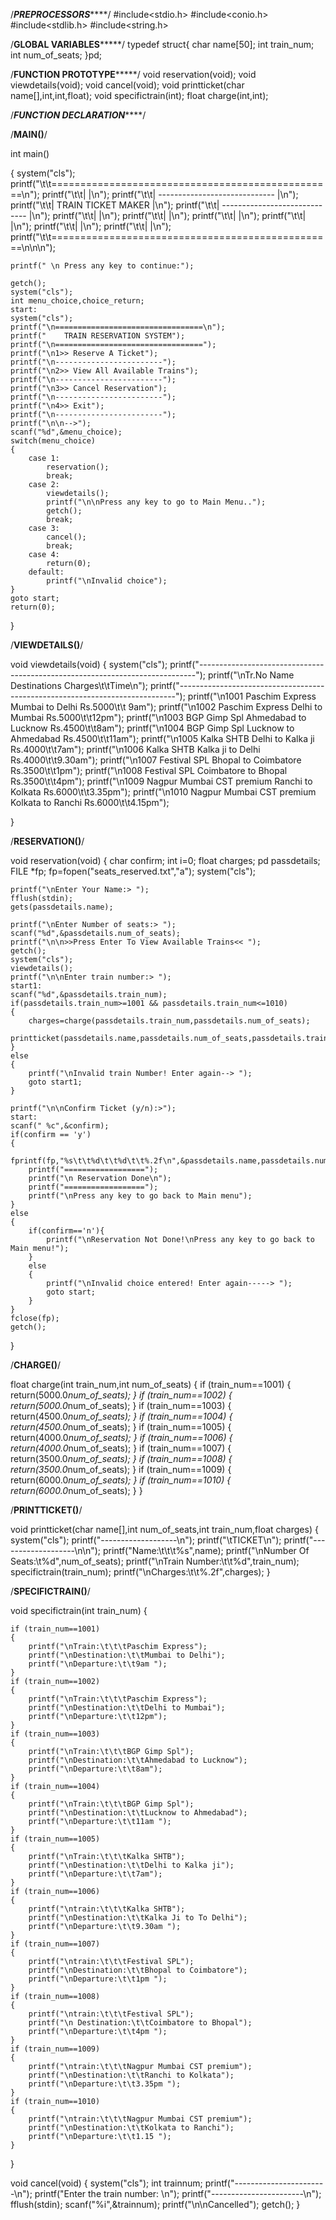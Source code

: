 /***************PREPROCESSORS*******************/
#include<stdio.h>
#include<conio.h>
#include<stdlib.h>
#include<string.h>

/**************GLOBAL VARIABLES*******************/
typedef struct{
	char name[50];
	int train_num;
	int num_of_seats;
}pd;

/**************FUNCTION PROTOTYPE*******************/
void reservation(void);
void viewdetails(void);
void cancel(void);
void printticket(char name[],int,int,float);
void specifictrain(int);
float charge(int,int);

/***************FUNCTION DECLARATION*******************/

/****************MAIN()****************/

int main()

{
		system("cls");
	printf("\t\t=================================================\n");
	printf("\t\t|                                               |\n");
	printf("\t\t|        -----------------------------          |\n");
	printf("\t\t|           TRAIN TICKET MAKER                  |\n");
	printf("\t\t|        -----------------------------          |\n");
	printf("\t\t|                                               |\n");
	printf("\t\t|                                               |\n");
	printf("\t\t|                                               |\n");
	printf("\t\t|                                               |\n");
	printf("\t\t|                                               |\n");
	printf("\t\t|                                               |\n");
	printf("\t\t=================================================\n\n\n");


	printf(" \n Press any key to continue:");

	getch();
    system("cls");
	int menu_choice,choice_return;
	start:
	system("cls");
	printf("\n=================================\n");
	printf("    TRAIN RESERVATION SYSTEM");
	printf("\n=================================");
	printf("\n1>> Reserve A Ticket");
	printf("\n------------------------");
	printf("\n2>> View All Available Trains");
	printf("\n------------------------");
	printf("\n3>> Cancel Reservation");
	printf("\n------------------------");
	printf("\n4>> Exit");
	printf("\n------------------------");
	printf("\n\n-->");
	scanf("%d",&menu_choice);
	switch(menu_choice)
	{
		case 1:
			reservation();
			break;
		case 2:
			viewdetails();
			printf("\n\nPress any key to go to Main Menu..");
			getch();
			break;
		case 3:
			cancel();
			break;
		case 4:
			return(0);
		default:
			printf("\nInvalid choice");
	}
	goto start;
	return(0);
}

/****************VIEWDETAILS()****************/

void viewdetails(void)
{
	system("cls");
	printf("-----------------------------------------------------------------------------");
	printf("\nTr.No Name                       Destinations          Charges\t\tTime\n");
	printf("-----------------------------------------------------------------------------");
	printf("\n1001 Paschim Express            Mumbai to Delhi        Rs.5000\t\t 9am");
	printf("\n1002 Paschim Express            Delhi to Mumbai        Rs.5000\t\t12pm");
	printf("\n1003 BGP Gimp Spl               Ahmedabad to Lucknow   Rs.4500\t\t8am");
	printf("\n1004 BGP Gimp Spl               Lucknow to Ahmedabad   Rs.4500\t\t11am");
	printf("\n1005 Kalka SHTB                 Delhi to Kalka ji      Rs.4000\t\t7am");
	printf("\n1006 Kalka SHTB                 Kalka ji to Delhi      Rs.4000\t\t9.30am");
    printf("\n1007 Festival SPL               Bhopal to Coimbatore   Rs.3500\t\t1pm");
    printf("\n1008 Festival SPL               Coimbatore to Bhopal   Rs.3500\t\t4pm");
    printf("\n1009 Nagpur Mumbai CST premium  Ranchi to Kolkata      Rs.6000\t\t3.35pm");
    printf("\n1010 Nagpur Mumbai CST premium  Kolkata to Ranchi      Rs.6000\t\t4.15pm");

}

/****************RESERVATION()****************/

void reservation(void)
{
	char confirm;
	int i=0;
	float charges;
	pd passdetails;
	FILE *fp;
	fp=fopen("seats_reserved.txt","a");
	system("cls");

	printf("\nEnter Your Name:> ");
	fflush(stdin);
	gets(passdetails.name);
	
	printf("\nEnter Number of seats:> ");
	scanf("%d",&passdetails.num_of_seats);
	printf("\n\n>>Press Enter To View Available Trains<< ");
	getch();
	system("cls");
	viewdetails();
	printf("\n\nEnter train number:> ");
	start1:
	scanf("%d",&passdetails.train_num);
	if(passdetails.train_num>=1001 && passdetails.train_num<=1010)
	{
		charges=charge(passdetails.train_num,passdetails.num_of_seats);
		printticket(passdetails.name,passdetails.num_of_seats,passdetails.train_num,charges);
	}
	else
	{
		printf("\nInvalid train Number! Enter again--> ");
		goto start1;
	}

	printf("\n\nConfirm Ticket (y/n):>");
	start:
	scanf(" %c",&confirm);
	if(confirm == 'y')
	{
		fprintf(fp,"%s\t\t%d\t\t%d\t\t%.2f\n",&passdetails.name,passdetails.num_of_seats,passdetails.train_num,charges);
		printf("==================");
		printf("\n Reservation Done\n");
		printf("==================");
		printf("\nPress any key to go back to Main menu");
	}
	else
	{
		if(confirm=='n'){
			printf("\nReservation Not Done!\nPress any key to go back to  Main menu!");
		}
		else
		{
			printf("\nInvalid choice entered! Enter again-----> ");
			goto start;
		}
	}
	fclose(fp);
	getch();
}

/****************CHARGE()****************/

float charge(int train_num,int num_of_seats)
{
		if (train_num==1001)
	{
		return(5000.0*num_of_seats);
	}
	if (train_num==1002)
	{
		return(5000.0*num_of_seats);
	}
	if (train_num==1003)
	{
		return(4500.0*num_of_seats);
	}
	if (train_num==1004)
	{
		return(4500.0*num_of_seats);
	}
	if (train_num==1005)
	{
		return(4000.0*num_of_seats);
	}
	if (train_num==1006)
	{
		return(4000.0*num_of_seats);
	}
	if (train_num==1007)
	{
		return(3500.0*num_of_seats);
	}
	if (train_num==1008)
	{
		return(3500.0*num_of_seats);
	}
	if (train_num==1009)
	{
		return(6000.0*num_of_seats);
	}
	if (train_num==1010)
	{
		return(6000.0*num_of_seats);
	}
}


/****************PRINTTICKET()****************/

void printticket(char name[],int num_of_seats,int train_num,float charges)
{
	system("cls");
	printf("-------------------\n");
	printf("\tTICKET\n");
	printf("-------------------\n\n");
	printf("Name:\t\t\t%s",name);
	printf("\nNumber Of Seats:\t%d",num_of_seats);
	printf("\nTrain Number:\t\t%d",train_num);
	specifictrain(train_num);
	printf("\nCharges:\t\t%.2f",charges);
}

/****************SPECIFICTRAIN()****************/

void specifictrain(int train_num)
{

	if (train_num==1001)
	{
		printf("\nTrain:\t\t\tPaschim Express");
		printf("\nDestination:\t\tMumbai to Delhi");
		printf("\nDeparture:\t\t9am ");
	}
	if (train_num==1002)
	{
		printf("\nTrain:\t\t\tPaschim Express");
		printf("\nDestination:\t\tDelhi to Mumbai");
		printf("\nDeparture:\t\t12pm");
	}
	if (train_num==1003)
	{
		printf("\nTrain:\t\t\tBGP Gimp Spl");
		printf("\nDestination:\t\tAhmedabad to Lucknow");
		printf("\nDeparture:\t\t8am");
	}
	if (train_num==1004)
	{
		printf("\nTrain:\t\t\tBGP Gimp Spl");
		printf("\nDestination:\t\tLucknow to Ahmedabad");
		printf("\nDeparture:\t\t11am ");
	}
	if (train_num==1005)
	{
		printf("\nTrain:\t\t\tKalka SHTB");
		printf("\nDestination:\t\tDelhi to Kalka ji");
		printf("\nDeparture:\t\t7am");
	}
	if (train_num==1006)
	{
		printf("\ntrain:\t\t\tKalka SHTB");
		printf("\nDestination:\t\tKalka Ji to To Delhi");
		printf("\nDeparture:\t\t9.30am ");
	}
	if (train_num==1007)
	{
		printf("\ntrain:\t\t\tFestival SPL");
		printf("\nDestination:\t\tBhopal to Coimbatore");
		printf("\nDeparture:\t\t1pm ");
	}
	if (train_num==1008)
	{
		printf("\ntrain:\t\t\tFestival SPL");
		printf("\n Destination:\t\tCoimbatore to Bhopal");
		printf("\nDeparture:\t\t4pm ");
	}
	if (train_num==1009)
	{
		printf("\ntrain:\t\t\tNagpur Mumbai CST premium");
		printf("\nDestination:\t\tRanchi to Kolkata");
		printf("\nDeparture:\t\t3.35pm ");
	}
	if (train_num==1010)
	{
		printf("\ntrain:\t\t\tNagpur Mumbai CST premium");
		printf("\nDestination:\t\tKolkata to Ranchi");
		printf("\nDeparture:\t\t1.15 ");
	}
}

void cancel(void)
{
	system("cls");
	int trainnum;
	printf("-----------------------\n");
		printf("Enter the train number: \n");
			printf("-----------------------\n");
		fflush(stdin);
		scanf("%i",&trainnum);
		printf("\n\nCancelled");
		getch();
}
